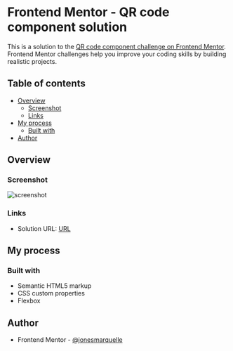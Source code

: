 # Frontend Mentor - QR code component solution

This is a solution to the [QR code component challenge on Frontend Mentor](https://www.frontendmentor.io/challenges/qr-code-component-iux_sIO_H). Frontend Mentor challenges help you improve your coding skills by building realistic projects.

## Table of contents

- [Overview](#overview)
  - [Screenshot](#screenshot)
  - [Links](#links)
- [My process](#my-process)
  - [Built with](#built-with)
- [Author](#author)

## Overview

### Screenshot

![screenshot](https://github.com/jonesmarquelle/fm-solutions/assets/30931839/a2b37b9d-4fc1-4fcd-a8c7-c3b4b58e19f4)

### Links

- Solution URL: [URL](https://jonesmarquelle.github.io/fm-solutions/qr-code-component-main/index.html)

## My process

### Built with

- Semantic HTML5 markup
- CSS custom properties
- Flexbox

## Author

- Frontend Mentor - [@jonesmarquelle](https://www.frontendmentor.io/profile/jonesmarquelle)
